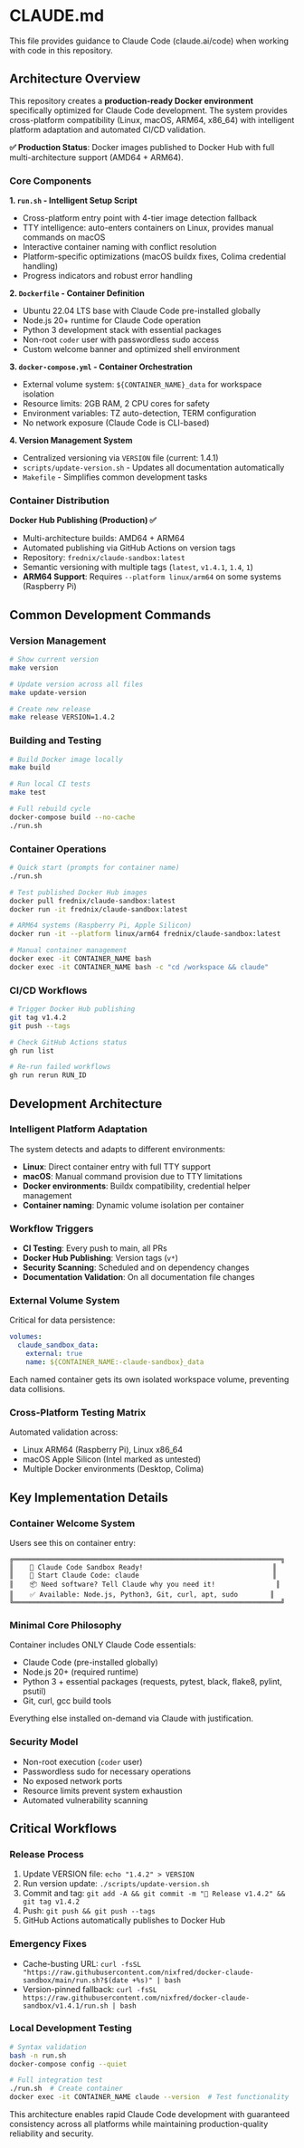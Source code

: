 # CLAUDE.md

This file provides guidance to Claude Code (claude.ai/code) when working with code in this repository.

## Architecture Overview

This repository creates a **production-ready Docker environment** specifically optimized for Claude Code development. The system provides cross-platform compatibility (Linux, macOS, ARM64, x86_64) with intelligent platform adaptation and automated CI/CD validation.

**✅ Production Status**: Docker images published to Docker Hub with full multi-architecture support (AMD64 + ARM64).

### Core Components

**1. `run.sh` - Intelligent Setup Script**
- Cross-platform entry point with 4-tier image detection fallback
- TTY intelligence: auto-enters containers on Linux, provides manual commands on macOS  
- Interactive container naming with conflict resolution
- Platform-specific optimizations (macOS buildx fixes, Colima credential handling)
- Progress indicators and robust error handling

**2. `Dockerfile` - Container Definition**
- Ubuntu 22.04 LTS base with Claude Code pre-installed globally
- Node.js 20+ runtime for Claude Code operation
- Python 3 development stack with essential packages
- Non-root `coder` user with passwordless sudo access
- Custom welcome banner and optimized shell environment

**3. `docker-compose.yml` - Container Orchestration**
- External volume system: `${CONTAINER_NAME}_data` for workspace isolation
- Resource limits: 2GB RAM, 2 CPU cores for safety
- Environment variables: TZ auto-detection, TERM configuration
- No network exposure (Claude Code is CLI-based)

**4. Version Management System**
- Centralized versioning via `VERSION` file (current: 1.4.1)
- `scripts/update-version.sh` - Updates all documentation automatically
- `Makefile` - Simplifies common development tasks

### Container Distribution

**Docker Hub Publishing (Production) ✅**
- Multi-architecture builds: AMD64 + ARM64
- Automated publishing via GitHub Actions on version tags
- Repository: `frednix/claude-sandbox:latest`
- Semantic versioning with multiple tags (`latest`, `v1.4.1`, `1.4`, `1`)
- **ARM64 Support**: Requires `--platform linux/arm64` on some systems (Raspberry Pi)

## Common Development Commands

### Version Management
```bash
# Show current version
make version

# Update version across all files
make update-version

# Create new release
make release VERSION=1.4.2
```

### Building and Testing
```bash
# Build Docker image locally
make build

# Run local CI tests
make test

# Full rebuild cycle
docker-compose build --no-cache
./run.sh
```

### Container Operations
```bash
# Quick start (prompts for container name)
./run.sh

# Test published Docker Hub images
docker pull frednix/claude-sandbox:latest
docker run -it frednix/claude-sandbox:latest

# ARM64 systems (Raspberry Pi, Apple Silicon)
docker run -it --platform linux/arm64 frednix/claude-sandbox:latest

# Manual container management
docker exec -it CONTAINER_NAME bash
docker exec -it CONTAINER_NAME bash -c "cd /workspace && claude"
```

### CI/CD Workflows
```bash
# Trigger Docker Hub publishing
git tag v1.4.2
git push --tags

# Check GitHub Actions status
gh run list

# Re-run failed workflows
gh run rerun RUN_ID
```

## Development Architecture

### Intelligent Platform Adaptation
The system detects and adapts to different environments:
- **Linux**: Direct container entry with full TTY support
- **macOS**: Manual command provision due to TTY limitations
- **Docker environments**: Buildx compatibility, credential helper management
- **Container naming**: Dynamic volume isolation per container

### Workflow Triggers
- **CI Testing**: Every push to main, all PRs
- **Docker Hub Publishing**: Version tags (`v*`)
- **Security Scanning**: Scheduled and on dependency changes
- **Documentation Validation**: On all documentation file changes

### External Volume System
Critical for data persistence:
```yaml
volumes:
  claude_sandbox_data:
    external: true
    name: ${CONTAINER_NAME:-claude-sandbox}_data
```
Each named container gets its own isolated workspace volume, preventing data collisions.

### Cross-Platform Testing Matrix
Automated validation across:
- Linux ARM64 (Raspberry Pi), Linux x86_64
- macOS Apple Silicon (Intel marked as untested)
- Multiple Docker environments (Desktop, Colima)

## Key Implementation Details

### Container Welcome System
Users see this on container entry:
```
╔══════════════════════════════════════════════════════════════════╗
║    🤖 Claude Code Sandbox Ready!                                ║
║    🚀 Start Claude Code: claude                                 ║
║    📦 Need software? Tell Claude why you need it!               ║
║    ✅ Available: Node.js, Python3, Git, curl, apt, sudo        ║
╚══════════════════════════════════════════════════════════════════╝
```

### Minimal Core Philosophy
Container includes ONLY Claude Code essentials:
- Claude Code (pre-installed globally)
- Node.js 20+ (required runtime)
- Python 3 + essential packages (requests, pytest, black, flake8, pylint, psutil)
- Git, curl, gcc build tools

Everything else installed on-demand via Claude with justification.

### Security Model
- Non-root execution (`coder` user)
- Passwordless sudo for necessary operations
- No exposed network ports
- Resource limits prevent system exhaustion
- Automated vulnerability scanning

## Critical Workflows

### Release Process
1. Update VERSION file: `echo "1.4.2" > VERSION`
2. Run version update: `./scripts/update-version.sh`
3. Commit and tag: `git add -A && git commit -m "🚀 Release v1.4.2" && git tag v1.4.2`
4. Push: `git push && git push --tags`
5. GitHub Actions automatically publishes to Docker Hub

### Emergency Fixes
- Cache-busting URL: `curl -fsSL "https://raw.githubusercontent.com/nixfred/docker-claude-sandbox/main/run.sh?$(date +%s)" | bash`
- Version-pinned fallback: `curl -fsSL https://raw.githubusercontent.com/nixfred/docker-claude-sandbox/v1.4.1/run.sh | bash`

### Local Development Testing
```bash
# Syntax validation
bash -n run.sh
docker-compose config --quiet

# Full integration test
./run.sh  # Create container
docker exec -it CONTAINER_NAME claude --version  # Test functionality
```

This architecture enables rapid Claude Code development with guaranteed consistency across all platforms while maintaining production-quality reliability and security.